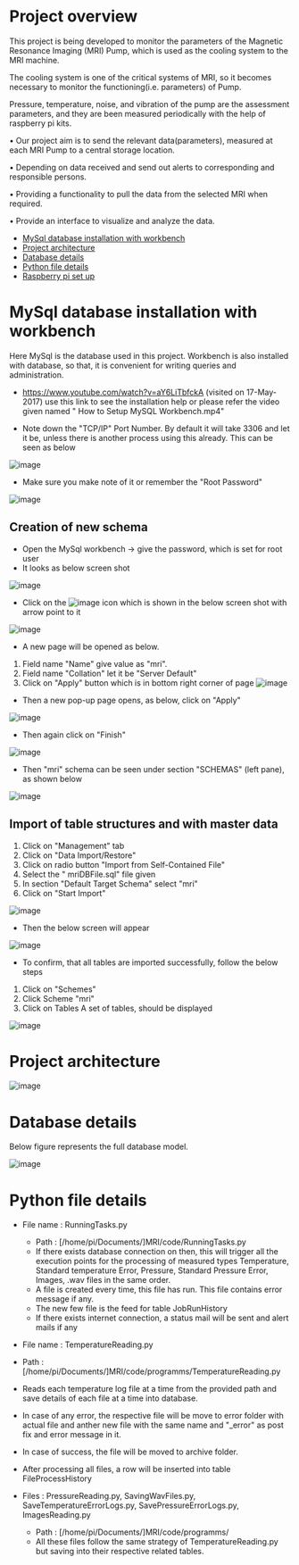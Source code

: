 # Project overview
This project is being developed to monitor the parameters of the Magnetic Resonance Imaging (MRI) Pump, which is used as the cooling system to the MRI machine.

The cooling system is one of the critical systems of MRI, so it becomes necessary to monitor the functioning(i.e. parameters) of Pump.

Pressure, temperature, noise, and vibration of the pump are the assessment parameters, and they are been measured periodically with the help of raspberry pi kits.

• Our project aim is to send the relevant data(parameters), measured at each MRI Pump to a central storage location.

• Depending on data received and send out alerts to corresponding and responsible persons.

• Providing a functionality to pull the data from the selected MRI when required.

• Provide an interface to visualize and analyze the data.

* [MySql database installation with workbench](https://gitlab.com/rapuru/mripumpmonitoring/wikis/Database-installation-and-set-up)
* [Project architecture](https://gitlab.com/rapuru/mripumpmonitoring/wikis/Project-architecture)
* [Database details](https://gitlab.com/rapuru/mripumpmonitoring/wikis/database-details)
* [Python file details](https://gitlab.com/rapuru/mripumpmonitoring/wikis/python-file-details)
* [Raspberry pi set up](https://gitlab.com/rapuru/mripumpmonitoring/wikis/raspberry-pi-set-up)

# MySql database installation with workbench

Here MySql is the database used in this project. Workbench is also installed with database, so that, it is convenient for writing queries and administration.

* https://www.youtube.com/watch?v=aY6LiTbfckA (visited on 17-May-2017) use this link to see the installation help or please refer the video given named " How to Setup MySQL Workbench.mp4"

* Note down the "TCP/IP" Port Number. By default it will take 3306 and let it be, unless there is another process using this already. This can be seen as below

![image](https://user-images.githubusercontent.com/15073157/193932970-e30c47e2-00ed-4cd9-9b80-cc975748cdf9.png)


* Make sure you make note of it or remember the "Root Password"

![image](https://user-images.githubusercontent.com/15073157/193933010-ca0dc456-a06e-4137-a020-7cb508307e19.png)

## Creation of new schema

* Open the MySql workbench → give the password, which is set for root user
* It looks as below screen shot

![image](https://user-images.githubusercontent.com/15073157/193933042-8db60bdb-8b21-461a-87a8-4913ac8c4704.png)


* Click on the ![image](https://user-images.githubusercontent.com/15073157/193933072-6ab46166-a326-43c9-81f1-1ac136c3ee1c.png) icon which is shown in the below screen shot with arrow point to it

![image](https://user-images.githubusercontent.com/15073157/193933105-41edea5e-c2bd-4fca-b0f4-f43c388ceadc.png)

* A new page will be opened as below.
1. Field name "Name" give value as "mri".
2. Field name "Collation" let it be "Server Default"
3. Click on "Apply" button which is in bottom right corner of page
![image](https://user-images.githubusercontent.com/15073157/193933162-e2451638-545b-4bb7-9a82-9d8d72fdf0a1.png)


* Then a new pop-up page opens, as below, click on "Apply"

![image](https://user-images.githubusercontent.com/15073157/193933240-d9f14361-e1ac-4684-88d3-7819620253f5.png)


* Then again click on "Finish"

![image](https://user-images.githubusercontent.com/15073157/193933266-4f65aaf6-4bcf-49e0-a934-073b06010ba1.png)


* Then "mri" schema can be seen under section "SCHEMAS" (left pane), as shown below

![image](https://user-images.githubusercontent.com/15073157/193933298-d9cc2d4e-777c-4d86-a109-810b4bc00b8a.png)


## Import of table structures and with master data

1. Click on "Management" tab
2. Click on "Data Import/Restore"
3. Click on radio button "Import from Self-Contained File"
4. Select the " mriDBFile.sql" file given
5. In section "Default Target Schema" select "mri"
6. Click on "Start Import"

![image](https://user-images.githubusercontent.com/15073157/193933319-0b0079a5-c670-4c83-896a-80172b26269f.png)


* Then the below screen will appear

![image](https://user-images.githubusercontent.com/15073157/193933340-ba31a0ae-6edf-4bfb-b362-3d8ba9cb6f97.png)



* To confirm, that all tables are imported successfully, follow the below steps
1. Click on "Schemes"
2. Click Scheme "mri"
3. Click on Tables
A set of tables, should be displayed

![image](https://user-images.githubusercontent.com/15073157/193933369-3503f5f5-81f2-443a-807f-283136311623.png)

# Project architecture

![image](https://user-images.githubusercontent.com/15073157/193933717-17770da3-536d-4b45-9e0b-64a48106551a.png)

# Database details

Below figure represents the full database model.

![image](https://user-images.githubusercontent.com/15073157/193933881-71d42161-a727-47ab-9087-87d016e2f766.png)

# Python file details

* File name : RunningTasks.py
  * Path : [/home/pi/Documents/]MRI/code/RunningTasks.py
  * If there exists database connection on then, this will trigger all the execution points for the processing of measured types Temperature, Standard temperature Error, Pressure, Standard Pressure Error, Images, .wav files in the same order.
  * A file is created every time, this file has run. This file contains error message if any.
  * The new few file is the feed for table JobRunHistory
  * If there exists internet connection, a status mail will be sent and alert mails if any

* File name : TemperatureReading.py
 * Path : [/home/pi/Documents/]MRI/code/programms/TemperatureReading.py
 * Reads each temperature log file at a time from the provided path and save details of each file at a time into database.
 * In case of any error, the respective file will be move to error folder with actual file and anther new file with the same name and "_error" as post fix and error message in it.
 * In case of success, the file will be moved to archive folder.
 * After processing all files, a row will be inserted into table FileProcessHistory

* Files : PressureReading.py, SavingWavFiles.py, SaveTemperatureErrorLogs.py, SavePressureErrorLogs.py, ImagesReading.py

  * Path : [/home/pi/Documents/]MRI/code/programms/
  * All these files follow the same strategy of TemperatureReading.py but saving into their respective related tables.




